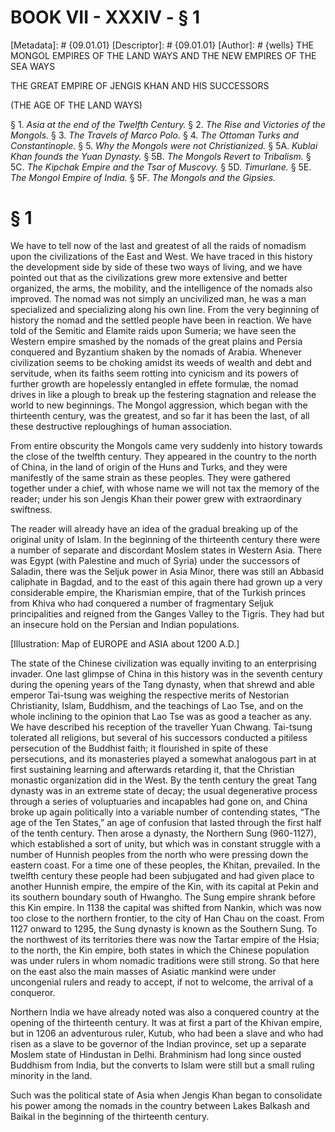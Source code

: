# BOOK VII - XXXIV - § 1
[Metadata]: # {09.01.01}
[Descriptor]: # {09.01.01}
[Author]: # {wells}
THE MONGOL EMPIRES OF THE LAND WAYS AND THE NEW EMPIRES OF THE SEA WAYS

THE GREAT EMPIRE OF JENGIS KHAN AND HIS SUCCESSORS

(THE AGE OF THE LAND WAYS)

§ 1. _Asia at the end of the Twelfth Century._ § 2. _The Rise and
Victories of the Mongols._ § 3. _The Travels of Marco Polo._ § 4.      _The
Ottoman Turks and Constantinople._ § 5. _Why the Mongols were      not
Christianized._ § 5A. _Kublai Khan founds the Yuan Dynasty._ §      5B. _The
Mongols Revert to Tribalism._ § 5C. _The Kipchak Empire      and the Tsar of
Muscovy._ § 5D. _Timurlane._ § 5E. _The Mongol      Empire of India._ § 5F.
_The Mongols and the Gipsies._

# § 1
We have to tell now of the last and greatest of all the raids of nomadism upon
the civilizations of the East and West. We have traced in this history the
development side by side of these two ways of living, and we have pointed out
that as the civilizations grew more extensive and better organized, the arms,
the mobility, and the intelligence of the nomads also improved. The nomad was
not simply an uncivilized man, he was a man specialized and specializing along
his own line. From the very beginning of history the nomad and the settled
people have been in reaction. We have told of the Semitic and Elamite raids
upon Sumeria; we have seen the Western empire smashed by the nomads of the
great plains and Persia conquered and Byzantium shaken by the nomads of Arabia.
Whenever civilization seems to be choking amidst its weeds of wealth and debt
and servitude, when its faiths seem rotting into cynicism and its powers of
further growth are hopelessly entangled in effete formulæ, the nomad drives in
like a plough to break up the festering stagnation and release the world to new
beginnings. The Mongol aggression, which began with the thirteenth century, was
the greatest, and so far it has been the last, of all these destructive
reploughings of human association.

From entire obscurity the Mongols came very suddenly into history towards the
close of the twelfth century. They appeared in the country to the north of
China, in the land of origin of the Huns and Turks, and they were manifestly of
the same strain as these peoples. They were gathered together under a chief,
with whose name we will not tax the memory of the reader; under his son Jengis
Khan their power grew with extraordinary swiftness.

The reader will already have an idea of the gradual breaking up of the original
unity of Islam. In the beginning of the thirteenth century there were a number
of separate and discordant Moslem states in Western Asia. There was Egypt (with
Palestine and much of Syria) under the successors of Saladin, there was the
Seljuk power in Asia Minor, there was still an Abbasid caliphate in Bagdad, and
to the east of this again there had grown up a very considerable empire, the
Kharismian empire, that of the Turkish princes from Khiva who had conquered a
number of fragmentary Seljuk principalities and reigned from the Ganges Valley
to the Tigris. They had but an insecure hold on the Persian and Indian
populations.

[Illustration: Map of EUROPE and ASIA about 1200 A.D.]

The state of the Chinese civilization was equally inviting to an enterprising
invader. One last glimpse of China in this history was in the seventh century
during the opening years of the Tang dynasty, when that shrewd and able emperor
Tai-tsung was weighing the respective merits of Nestorian Christianity, Islam,
Buddhism, and the teachings of Lao Tse, and on the whole inclining to the
opinion that Lao Tse was as good a teacher as any. We have described his
reception of the traveller Yuan Chwang. Tai-tsung tolerated all religions, but
several of his successors conducted a pitiless persecution of the Buddhist
faith; it flourished in spite of these persecutions, and its monasteries played
a somewhat analogous part in at first sustaining learning and afterwards
retarding it, that the Christian monastic organization did in the West. By the
tenth century the great Tang dynasty was in an extreme state of decay; the
usual degenerative process through a series of voluptuaries and incapables had
gone on, and China broke up again politically into a variable number of
contending states, “The age of the Ten States,” an age of confusion that lasted
through the first half of the tenth century. Then arose a dynasty, the Northern
Sung (960-1127), which established a sort of unity, but which was in constant
struggle with a number of Hunnish peoples from the north who were pressing down
the eastern coast. For a time one of these peoples, the Khitan, prevailed. In
the twelfth century these people had been subjugated and had given place to
another Hunnish empire, the empire of the Kin, with its capital at Pekin and
its southern boundary south of Hwangho. The Sung empire shrank before this Kin
empire. In 1138 the capital was shifted from Nankin, which was now too close to
the northern frontier, to the city of Han Chau on the coast. From 1127 onward
to 1295, the Sung dynasty is known as the Southern Sung. To the northwest of
its territories there was now the Tartar empire of the Hsia; to the north, the
Kin empire, both states in which the Chinese population was under rulers in
whom nomadic traditions were still strong. So that here on the east also the
main masses of Asiatic mankind were under uncongenial rulers and ready to
accept, if not to welcome, the arrival of a conqueror.

Northern India we have already noted was also a conquered country at the
opening of the thirteenth century. It was at first a part of the Khivan empire,
but in 1206 an adventurous ruler, Kutub, who had been a slave and who had risen
as a slave to be governor of the Indian province, set up a separate Moslem
state of Hindustan in Delhi. Brahminism had long since ousted Buddhism from
India, but the converts to Islam were still but a small ruling minority in the
land.

Such was the political state of Asia when Jengis Khan began to consolidate his
power among the nomads in the country between Lakes Balkash and Baikal in the
beginning of the thirteenth century.

